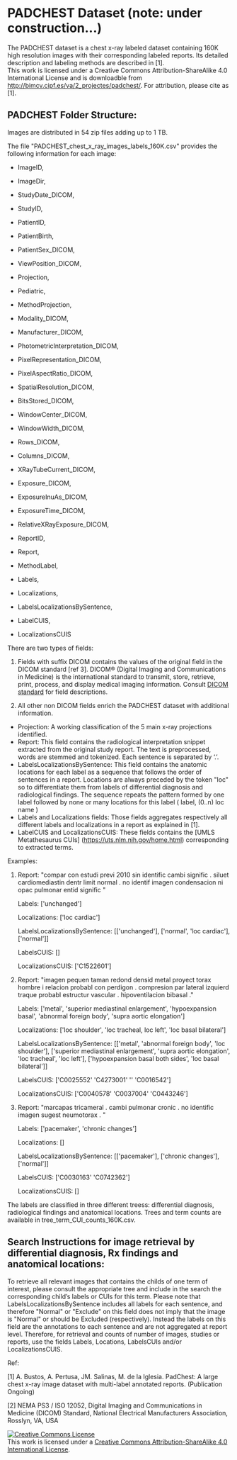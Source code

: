# PADCHEST Dataset (note: under construction...)

The PADCHEST dataset is a chest x-ray labeled dataset containing 160K high resolution images with their corresponding labeled reports. Its detailed description and labeling methods are described in [1].  
This work is licensed under a Creative Commons Attribution-ShareAlike 4.0 International License and is downloadble from http://bimcv.cipf.es/va/2_projectes/padchest/. For attribution, please cite as [1]. 

## PADCHEST Folder Structure: 
Images are distributed in 54 zip files adding up to 1 TB. 

The file "PADCHEST_chest_x_ray_images_labels_160K.csv" provides the following information for each image:

  - ImageID,
  
  - ImageDir,
  
  - StudyDate_DICOM, 
  
  - StudyID, 
  
  - PatientID, 
  
  - PatientBirth, 
  
  - PatientSex_DICOM, 
  
  - ViewPosition_DICOM, 
  
  - Projection,

  - Pediatric,

  - MethodProjection, 
  
  - Modality_DICOM, 
  
  - Manufacturer_DICOM, 
  
  - PhotometricInterpretation_DICOM, 
  
  - PixelRepresentation_DICOM, 
  
  - PixelAspectRatio_DICOM, 
  
  - SpatialResolution_DICOM, 
  
  - BitsStored_DICOM, 
  
  - WindowCenter_DICOM,
  
  - WindowWidth_DICOM, 
  
  - Rows_DICOM, 
  
  - Columns_DICOM, 
  
  - XRayTubeCurrent_DICOM, 
  
  - Exposure_DICOM, 
  
  - ExposureInuAs_DICOM, 
  
  - ExposureTime_DICOM,
  
  - RelativeXRayExposure_DICOM, 
  
  - ReportID, 
  
  - Report, 
  
  - MethodLabel, 
  
  - Labels, 
  
  - Localizations, 
  
  - LabelsLocalizationsBySentence, 
  
  - LabelCUIS, 
  
  - LocalizationsCUIS
  
There are two types of fields: 

1. Fields with suffix DICOM contains the values of the original field in the DICOM standard [ref 3]. DICOM® (Digital Imaging and Communications in Medicine) is the international standard to transmit, store, retrieve, print, process, and display medical imaging information.  Consult [DICOM standard]( https://www.dicomstandard.org) for field descriptions. 

2. All other non DICOM fields enrich the PADCHEST dataset with additional information.
- Projection: A working classification of the 5 main x-ray projections identified. 
- Report: This field contains the radiological interpretation snippet extracted from the original study report. The text is preprocessed, words are stemmed and tokenized. Each sentence is separated by ‘.’.
- LabelsLocalizationsBySentence: This field contains the anatomic locations for each label as a sequence that follows the order of sentences in a report. Locations are always preceded by the token "loc" so to differentiate them from labels of differential diagnosis and radiological findings. The sequence repeats the pattern formed by one label followed by none or many locations for this label ( label, (0..n) loc name )
- Labels and Localizations fields: Those fields aggregates respectively all different labels and localizations in a report as explained in [1]. 
- LabelCUIS and LocalizationsCUIS: These fields contains the [UMLS Metathesaurus CUIs] (https://uts.nlm.nih.gov/home.html) corresponding to extracted terms.

Examples: 
1. Report: "compar con estudi previ 2010 sin identific cambi signific . siluet cardiomediastin dentr limit normal . no identif imagen condensacion ni opac pulmonar entid signific " 

   Labels: ['unchanged']

   Localizations: ['loc  cardiac']

   LabelsLocalizationsBySentence: [['unchanged'], ['normal', 'loc cardiac'], ['normal']]
   
   LabelsCUIS: []
   
   LocalizationsCUIS: ['C1522601']

2. Report: "imagen pequen taman redond densid metal proyect torax hombre i relacion probabl con perdigon . compresion par lateral izquierd traque probabl estructur vascular . hipoventilacion bibasal ."

   Labels: ['metal', 'superior mediastinal enlargement', 'hypoexpansion basal', 'abnormal foreign body', 'supra aortic elongation']

   Localizations: ['loc  shoulder', 'loc  tracheal, loc  left', 'loc  basal bilateral']

   LabelsLocalizationsBySentence: [['metal', 'abnormal foreign body', 'loc shoulder'], ['superior mediastinal enlargement', 'supra aortic elongation', 'loc tracheal', 'loc left'], ['hypoexpansion basal both sides', 'loc basal bilateral']]
   
   LabelsCUIS: ['C0025552' 'C4273001' '' 'C0016542']
   
   LocalizationsCUIS: ['C0040578' 'C0037004' 'C0443246']

3. Report: "marcapas tricameral . cambi pulmonar cronic . no identific imagen sugest neumotorax . "

   Labels: ['pacemaker', 'chronic changes']

   Localizations: []

   LabelsLocalizationsBySentence: [['pacemaker'], ['chronic changes'], ['normal']]
   
   LabelsCUIS: ['C0030163' 'C0742362']
   
   LocalizationsCUIS: []

The labels are classified in three different treess: differential diagnosis, radiological findings and anatomical locations. Trees and term counts are available in tree_term_CUI_counts_160K.csv.

## Search Instructions for image retrieval by differential diagnosis, Rx findings and anatomical locations: 
To retrieve all relevant images that contains the childs of one term of interest, please consult the appropriate tree and include in the search the corresponding child’s labels or CUIs for this term.
Please note that LabelsLocalizationsBySentence includes all labels for each sentence, and therefore "Normal" or "Exclude" on this field does not imply that the image is "Normal" or should be Excluded (respectively). Instead the labels on this field are the annotations to each sentence and are not aggregated at report level. Therefore, for retrieval and counts of number of images, studies or reports, use the fields Labels, Locations, LabelsCUIs and/or LocalizationsCUIS.  

Ref:

[1] A. Bustos, A. Pertusa, JM. Salinas, M. de la Iglesia. PadChest: A large chest x-ray image dataset with multi-label annotated reports. (Publication Ongoing)

[2] NEMA PS3 / ISO 12052, Digital Imaging and Communications in Medicine (DICOM) Standard, National Electrical Manufacturers Association, Rosslyn, VA, USA

<a rel="license" href="http://creativecommons.org/licenses/by-sa/4.0/"><img alt="Creative Commons License" style="border-width:0" src="https://i.creativecommons.org/l/by-sa/4.0/88x31.png" /></a><br />This work is licensed under a <a rel="license" href="http://creativecommons.org/licenses/by-sa/4.0/">Creative Commons Attribution-ShareAlike 4.0 International License</a>.
